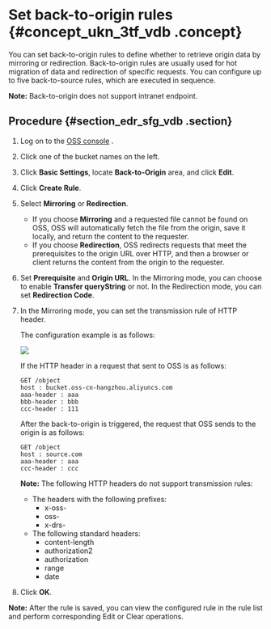 # Set back-to-origin rules {#concept_ukn_3tf_vdb .concept}

You can set back-to-origin rules to define whether to retrieve origin data by mirroring or redirection. Back-to-origin rules are usually used for hot migration of data and redirection of specific requests. You can configure up to five back-to-source rules, which are executed in sequence.

 

**Note:** Back-to-origin does not support intranet endpoint. 

## Procedure {#section_edr_sfg_vdb .section}

1.  Log on to the [OSS console](https://oss.console.aliyun.com/) .
2.  Click one of the bucket names on the left.
3.  Click **Basic Settings**, locate **Back-to-Origin** area, and click **Edit**.
4.  Click **Create Rule**. 
5.  Select **Mirroring** or **Redirection**.
    -   If you choose **Mirroring** and a requested file cannot be found on OSS, OSS will automatically fetch the file from the origin, save it locally, and return the content to the requester.
    -   If you choose **Redirection**, OSS redirects requests that meet the prerequisites to the origin URL over HTTP, and then a browser or client returns the content from the origin to the requester.
6.  Set **Prerequisite** and **Origin URL**. In the Mirroring mode, you can choose to enable **Transfer queryString** or not. In the Redirection mode, you can set **Redirection Code**.
7.  In the Mirroring mode, you can set the transmission rule of HTTP header.

    The configuration example is as follows:

    ![](http://static-aliyun-doc.oss-cn-hangzhou.aliyuncs.com/assets/img/4750/15350917219983_en-US.png)

    If the HTTP header in a request that sent to OSS is as follows:

    ```
    GET /object
    host : bucket.oss-cn-hangzhou.aliyuncs.com
    aaa-header : aaa
    bbb-header : bbb
    ccc-header : 111
    ```

    After the back-to-origin is triggered, the request that OSS sends to the origin is as follows:

    ```
    GET /object
    host : source.com
    aaa-header : aaa
    ccc-header : ccc
    
    ```

    **Note:** The following HTTP headers do not support transmission rules:

    -   The headers with the following prefixes:
        -   x-oss-
        -   oss-
        -   x-drs-
    -   The following standard headers:
        -   content-length
        -   authorization2
        -   authorization
        -   range
        -   date
8.  Click **OK**.

**Note:** After the rule is saved, you can view the configured rule in the rule list and perform corresponding Edit or Clear operations.

